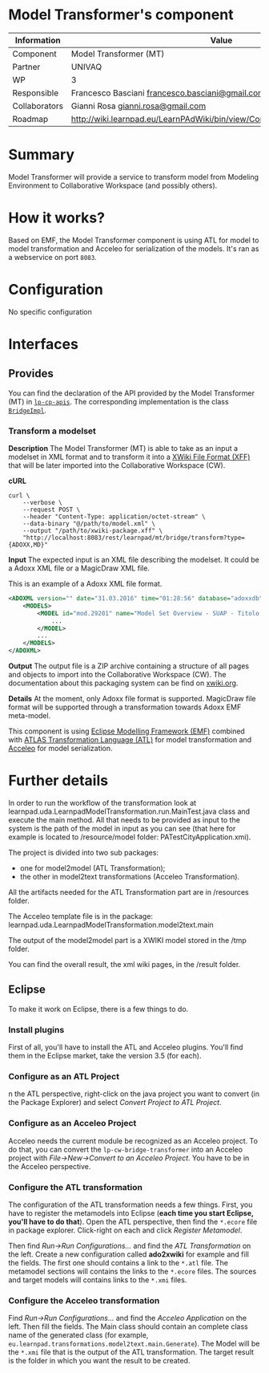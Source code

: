 Model Transformer's component
=============================

Information   | Value
------------- | --------
Component     | Model Transformer (MT)
Partner       | UNIVAQ
WP            | 3
Responsible   | Francesco Basciani <francesco.basciani@gmail.com>
Collaborators | Gianni Rosa <gianni.rosa@gmail.com>
Roadmap       | http://wiki.learnpad.eu/LearnPAdWiki/bin/view/Component/Model+Transformer

# Summary
Model Transformer will provide a service to transform model from Modeling
Environment to Collaborative Workspace (and possibly others).

# How it works?
Based on EMF, the Model Transformer component is using ATL for model to model
transformation and Acceleo for serialization of the models.  It's ran as a
webservice on port `8083`.

# Configuration
No specific configuration

# Interfaces
## Provides
You can find the declaration of the API provided by the Model Transformer (MT)
in
[`lp-cp-apis`](https://github.com/LearnPAd/learnpad/blob/master/lp-core-platform/lp-cp-apis/src/main/java/eu/learnpad/mt/BridgeInterface.java).
The corresponding implementation is the class
[`BridgeImpl`](https://github.com/LearnPAd/learnpad/blob/master/lp-model-transformer/src/main/java/eu/learnpad/mt/rest/BridgeImpl.java).

### Transform a modelset
**Description**
The Model Transformer (MT) is able to take as an input a modelset in XML format
and to transform it into a [XWiki File Format
(XFF)](http://extensions.xwiki.org/xwiki/bin/view/Extension/XFF+filter) that
will be later imported into the Collaborative Workspace (CW).

**cURL**
```
curl \
	--verbose \
	--request POST \
	--header "Content-Type: application/octet-stream" \
	--data-binary "@/path/to/model.xml" \
	--output "/path/to/xwiki-package.xff" \
	"http://localhost:8083/rest/learnpad/mt/bridge/transform?type={ADOXX,MD}"
```

**Input**
The expected input is an XML file describing the modelset.  It could be a Adoxx
XML file or a MagicDraw XML file.

This is an example of a Adoxx XML file format.
```xml
<ADOXML version="" date="31.03.2016" time="01:28:56" database="adoxxdb" username="Admin" adoversion="5.1">
	<MODELS>
		<MODEL id="mod.29201" name="Model Set Overview - SUAP - Titolo Unico" version="" modeltype="Model Set Overview" libtype="bp" applib="LearnPAd Prototype Dynamic Library 0.29">
			...
		</MODEL>
		...
	</MODELS>
</ADOXML>

```

**Output**
The output file is a ZIP archive containing a structure of all pages and objects
to import into the Collaborative Workspace (CW).  The documentation about this
packaging system can be find on
[xwiki.org](http://extensions.xwiki.org/xwiki/bin/view/Extension/XFF+filter).

**Details**
At the moment, only Adoxx file format is supported.  MagicDraw file format will
be supported through a transformation towards Adoxx EMF meta-model.

This component is using [Eclipse Modelling Framework
(EMF)](http://www.eclipse.org/modeling/emf/) combined with [ATLAS Transformation
Language (ATL)](http://www.eclipse.org/atl/) for model transformation and
[Acceleo](https://www.eclipse.org/acceleo/) for model serialization.

# Further details

In order to run the workflow of the transformation look at 
learnpad.uda.LearnpadModelTransformation.run.MainTest.java class and execute the main method.
All that needs to be provided as input to the system is the path of the model in input as you can see (that here for example is located to /resource/model folder: PATestCityApplication.xmi).

The project is divided into two sub packages: 

* one for model2model (ATL Transformation);
* the other in model2text transformations (Acceleo Transformation).

All the artifacts needed for the ATL Transformation part are in /resources folder.

The Acceleo template file is in the package: learnpad.uda.LearnpadModelTransformation.model2text.main

The output of the model2model part is a XWIKI model stored in the /tmp folder.

You can find the overall result, the xml wiki pages, in the /result folder.

## Eclipse
To make it work on Eclipse, there is a few things to do.

### Install plugins
First of all, you'll have to install the ATL and Acceleo plugins.  You'll find
them in the Eclipse market, take the version 3.5 (for each).

### Configure as an ATL Project
n the ATL perspective, right-click on the java project you want to convert (in
the Package Explorer) and select _Convert Project to ATL Project_.

### Configure as an Acceleo Project
Acceleo needs the current module be recognized as an Acceleo project.  To do
that, you can convert the `lp-cw-bridge-transformer` into an Acceleo project
with _File->New->Convert to an Acceleo Project_.  You have to be in the Acceleo
perspective.

### Configure the ATL transformation
The configuration of the ATL transformation needs a few things.  First, you have
to register the metamodels into Eclipse (**each time you start Eclipse, you'll
have to do that**).  Open the ATL perspective, then find the `*.ecore` file in
package explorer.  Click-right on each and click _Register Metamodel_.

Then find _Run->Run Configurations..._ and find the _ATL Transformation_ on the
left.  Create a new configuration called **ado2xwiki** for example and fill the
fields.  The first one should contains a link to the `*.atl` file.  The metamodel
sections will contains the links to the `*.ecore` files. The sources and target
models will contains links to the `*.xmi` files.

### Configure the Acceleo transformation
Find _Run->Run Configurations..._ and find the _Acceleo Application_ on the
left.  Then fill the fields.  The Main class should contain an complete class
name of the generated class
(for example, `eu.learnpad.transformations.model2text.main.Generate`).  The
Model will be the `*.xmi` file that is the output of the ATL transformation.
The target result is the folder in which you want the result to be created.
